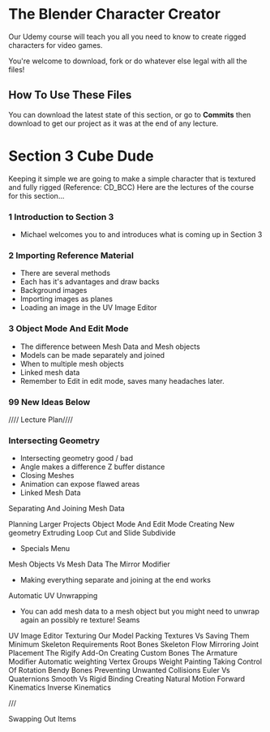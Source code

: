 
# The Blender Character Creator
Our Udemy course will teach you all you need to know to create rigged characters for video games.

You're welcome to download, fork or do whatever else legal with all the files!

## How To Use These Files
You can download the latest state of this section, or go to **Commits** then download to get our project as it was at the end of any lecture.

# Section 3 Cube Dude
Keeping it simple we are going to make a simple character that is textured and fully rigged (Reference: CD_BCC)
Here are the lectures of the course for this section...

### 1 Introduction to Section 3
+ Michael welcomes you to and introduces what is coming up in Section 3

### 2 Importing Reference Material
+ There are several methods
+ Each has it's advantages and draw backs
+ Background images
+ Importing images as planes
+ Loading an image in the UV Image Editor

### 3 Object Mode And Edit Mode
+ The difference between Mesh Data and Mesh objects
+ Models can be made separately and joined
+ When to multiple mesh objects
+ Linked mesh data
+ Remember to Edit in edit mode, saves many headaches later.

### 99 New Ideas Below
//// Lecture Plan////

### Intersecting Geometry
+ Intersecting geometry good / bad
+ Angle makes a difference Z buffer distance
+ Closing Meshes
+ Animation can expose flawed areas
+ Linked Mesh Data

Separating And Joining Mesh Data

Planning Larger Projects
Object Mode And Edit Mode
Creating New geometry
Extruding
Loop Cut and Slide
Subdivide
+ Specials Menu

Mesh Objects Vs Mesh Data
The Mirror Modifier
+ Making everything separate and joining at the end works

Automatic UV Unwrapping
+ You can add mesh data to a mesh object but you might need to unwrap again an possibly re texture!
Seams

UV Image Editor
Texturing Our Model
Packing Textures Vs Saving Them
Minimum Skeleton Requirements
Root Bones
Skeleton Flow
Mirroring
Joint Placement
The Rigify Add-On
Creating Custom Bones
The Armature Modifier
Automatic weighting
Vertex Groups
Weight Painting
Taking Control Of Rotation
Bendy Bones
Preventing Unwanted Collisions
Euler Vs Quaternions
Smooth Vs Rigid Binding
Creating Natural Motion
Forward Kinematics
Inverse Kinematics

///

Swapping Out Items
